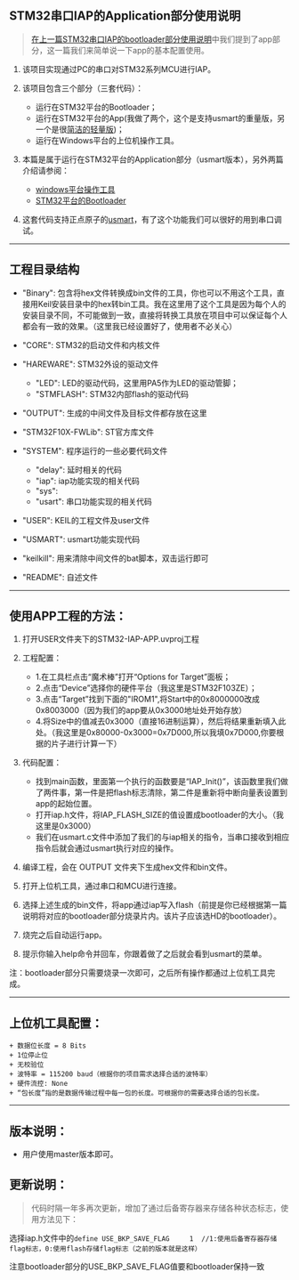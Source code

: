 
## STM32串口IAP的Application部分使用说明

> [在上一篇STM32串口IAP的bootloader部分使用说明](https://github.com/havenxie/stm32-iap-bootloader)中我们提到了app部分，这一篇我们来简单说一下app的基本配置使用。

1. 该项目实现通过PC的串口对STM32系列MCU进行IAP。

2. 该项目包含三个部分（三套代码）：
    
    - 运行在STM32平台的Bootloader；
    - 运行在STM32平台的App(我做了两个，这个是支持usmart的重量版，另一个是很[简洁的轻量版](https://github.com/havenxie/stm32-iap-app_lite))；
    - 运行在Windows平台的上位机操作工具。

3. 本篇是属于运行在STM32平台的Application部分（usmart版本），另外两篇介绍请参阅：
    
    - [windows平台操作工具](https://github.com/havenxie/winapp-iap)
    - [STM32平台的Bootloader](https://github.com/havenxie/stm32-iap-bootloader)    
	
4. 这套代码支持正点原子的[usmart](http://www.openedv.com/posts/list/877.htm)，有了这个功能我们可以很好的用到串口调试。

*****

## 工程目录结构 

- "Binary": 包含将hex文件转换成bin文件的工具，你也可以不用这个工具，直接用Keil安装目录中的hex转bin工具。我在这里用了这个工具是因为每个人的安装目录不同，不可能做到一致，直接将转换工具放在项目中可以保证每个人都会有一致的效果。（这里我已经设置好了，使用者不必关心）

- "CORE": STM32的启动文件和内核文件

- "HAREWARE": STM32外设的驱动文件
    + "LED": LED的驱动代码，这里用PA5作为LED的驱动管脚；
    + "STMFLASH": STM32内部flash的驱动代码

- "OUTPUT": 生成的中间文件及目标文件都存放在这里

- "STM32F10X-FWLib": ST官方库文件

- "SYSTEM": 程序运行的一些必要代码文件
    + "delay": 延时相关的代码
    + "iap": iap功能实现的相关代码
    + "sys": 
    + "usart": 串口功能实现的相关代码

- "USER": KEIL的工程文件及user文件
            
- "USMART": usmart功能实现代码

- "keilkill": 用来清除中间文件的bat脚本，双击运行即可

- "README": 自述文件
 
      
 
      
***** 

## 使用APP工程的方法：

1. 打开USER文件夹下的STM32-IAP-APP.uvproj工程

2. 工程配置：
    + 1.在工具栏点击“魔术棒”打开“Options for Target”面板；
    + 2.点击“Device”选择你的硬件平台（我这里是STM32F103ZE）；
    + 3.点击“Target”找到下面的"IROM1",将Start中的0x8000000改成0x8003000（因为我们的app要从0x3000地址处开始存放）
    + 4.将Size中的值减去0x3000（直接16进制运算），然后将结果重新填入此处。（我这里是0x80000-0x3000=0x7D000,所以我填0x7D000,你要根据的片子进行计算一下）


3. 代码配置：
    + 找到main函数，里面第一个执行的函数要是“IAP_Init()”，该函数里我们做了两件事，第一件是把flash标志清除，第二件是重新将中断向量表设置到app的起始位置。
    + 打开iap.h文件，将IAP_FLASH_SIZE的值设置成bootloader的大小。（我这里是0x3000）
    + 我们在usmart.c文件中添加了我们的与iap相关的指令，当串口接收到相应指令后就会通过usmart执行对应的操作。

5. 编译工程，会在 OUTPUT 文件夹下生成hex文件和bin文件。

6. 打开上位机工具，通过串口和MCU进行连接。

7. 选择上述生成的bin文件，将app通过iap写入flash（前提是你已经根据第一篇说明将对应的bootloader部分烧录片内。该片子应该选HD的bootloader）。

8. 烧完之后自动运行app。

9. 提示你输入help命令并回车，你跟着做了之后就会看到usmart的菜单。

注：bootloader部分只需要烧录一次即可，之后所有操作都通过上位机工具完成。


*****

## 上位机工具配置：
    
    + 数据位长度 = 8 Bits
    + 1位停止位
    + 无校验位
    + 波特率 = 115200 baud（根据你的项目需求选择合适的波特率）
    + 硬件流控: None 
    + “包长度”指的是数据传输过程中每一包的长度。可根据你的需要选择合适的包长度。

*****

## 版本说明：

- 用户使用master版本即可。
	
## 更新说明：

> 代码时隔一年多再次更新，增加了通过后备寄存器来存储各种状态标志，使用方法见下：

选择iap.h文件中的`define USE_BKP_SAVE_FLAG     1  //1:使用后备寄存器存储flag标志，0:使用flash存储flag标志（之前的版本就是这样）`

注意bootloader部分的USE_BKP_SAVE_FLAG值要和bootloader保持一致
